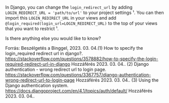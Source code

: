 In Django, you can change the `login_redirect_url` by adding `LOGIN_REDIRECT_URL = 'path/to/url'` to your project settings ¹. You can then import this `LOGIN_REDIRECT_URL` in your views and add `@login_required(login_url=LOGIN_REDIRECT_URL)` to the top of your views that you want to restrict ¹.

Is there anything else you would like to know?

Forrás: Beszélgetés a Binggel, 2023. 03. 04.(1) How to specify the login_required redirect url in django?. https://stackoverflow.com/questions/3578882/how-to-specify-the-login-required-redirect-url-in-django Hozzáférés 2023. 03. 04..
(2) Django authentication - wrong redirect url to login page. https://stackoverflow.com/questions/3367757/django-authentication-wrong-redirect-url-to-login-page Hozzáférés 2023. 03. 04..
(3) Using the Django authentication system. https://docs.djangoproject.com/en/4.1/topics/auth/default/ Hozzáférés 2023. 03. 04..
